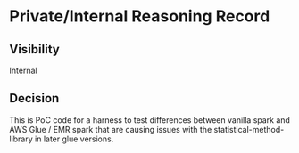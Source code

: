 # Private/Internal Reasoning Record
## Visibility
Internal

## Decision

This is PoC code for a harness to test differences between vanilla spark and AWS Glue / EMR spark that are
causing issues with the statistical-method-library in later glue versions.


